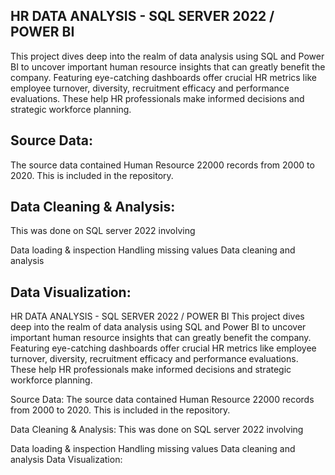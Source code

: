## HR DATA ANALYSIS - SQL SERVER 2022 / POWER BI
This project dives deep into the realm of data analysis using SQL and Power BI to uncover important human resource insights that can greatly benefit the company. Featuring eye-catching dashboards offer crucial HR metrics like employee turnover, diversity, recruitment efficacy and performance evaluations. These help HR professionals make informed decisions and strategic workforce planning.

## Source Data:
The source data contained Human Resource 22000 records from 2000 to 2020. This is included in the repository.

## Data Cleaning & Analysis:
This was done on SQL server 2022 involving

Data loading & inspection
Handling missing values
Data cleaning and analysis

## Data Visualization:
HR DATA ANALYSIS - SQL SERVER 2022 / POWER BI
This project dives deep into the realm of data analysis using SQL and Power BI to uncover important human resource insights that can greatly benefit the company. Featuring eye-catching dashboards offer crucial HR metrics like employee turnover, diversity, recruitment efficacy and performance evaluations. These help HR professionals make informed decisions and strategic workforce planning.

Source Data:
The source data contained Human Resource 22000 records from 2000 to 2020. This is included in the repository.

Data Cleaning & Analysis:
This was done on SQL server 2022 involving

Data loading & inspection
Handling missing values
Data cleaning and analysis
Data Visualization:
